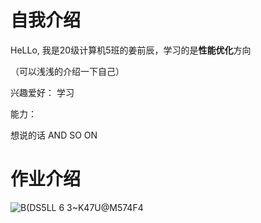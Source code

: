 # 自我介绍
HeLLo, 我是20级计算机5班的姜前辰，学习的是**性能优化**方向

（可以浅浅的介绍一下自己）

兴趣爱好： 学习

能力：

想说的话 AND SO ON

# 作业介绍

![B(DS5LL 6 3~K47U@M574F4](https://user-images.githubusercontent.com/73126527/198695456-791a7be4-12ae-4d90-b4b0-f879ede5945d.gif)
